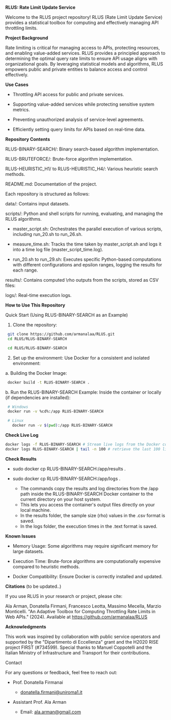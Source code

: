 **RLUS: Rate Limit Update Service**

Welcome to the RLUS project repository! RLUS (Rate Limit Update Service) provides a statistical toolbox for computing and effectively managing API throttling limits. 

**Project Background**

Rate limiting is critical for managing access to APIs, protecting resources, and enabling value-added services. RLUS provides a principled approach to determining the optimal query rate limits to ensure API usage aligns with organizational goals. By leveraging statistical models and algorithms, RLUS empowers public and private entities to balance access and control effectively.

**Use Cases**

- Throttling API access for public and private services.

- Supporting value-added services while protecting sensitive system metrics.

- Preventing unauthorized analysis of service-level agreements.

- Efficiently setting query limits for APIs based on real-time data.

**Repository Contents**

RLUS-BINARY-SEARCH/: Binary search-based algorithm implementation.

RLUS-BRUTEFORCE/: Brute-force algorithm implementation.

RLUS-HEURISTIC_H1/ to RLUS-HEURISTIC_H4/: Various heuristic search methods.

README.md: Documentation of the project.


Each repository is structured as follows:

data/: Contains input datasets.

scripts/: Python and shell scripts for running, evaluating, and managing the RLUS algorithms.

- master_script.sh: Orchestrates the parallel execution of various scripts, including run_20.sh to run_26.sh.

- measure_time.sh: Tracks the time taken by master_script.sh and logs it into a time log file (master_script_time.log).

- run_20.sh to run_29.sh: Executes specific Python-based computations with different configurations and epsilon ranges, logging the results for each range.

results/: Contains computed \rho outputs from the scripts, stored as CSV files:

logs/: Real-time execution logs.

**How to Use This Repository**

Quick Start (Using RLUS-BINARY-SEARCH as an Example)

1. Clone the repository:
   
```bash
 git clone https://github.com/armanalaa/RLUS.git
 cd RLUS/RLUS-BINARY-SEARCH
```

```bash
 cd RLUS/RLUS-BINARY-SEARCH
```

2. Set up the environment: Use Docker for a consistent and isolated environment:

  a. Building the Docker Image:

   ```bash
    docker build -t RLUS-BINARY-SEARCH .
   ```
    
  b. Run the RLUS-BINARY-SEARCH Example: Inside the container or locally (if dependencies are installed):
    
   ```bash
    # Windows
    docker run -v %cd%:/app RLUS-BINARY-SEARCH
   ```
   ```bash
    # Linux
      docker run -v $(pwd):/app RLUS-BINARY-SEARCH
   ```

**Check Live Log**

```bash
docker logs -f RLUS-BINARY-SEARCH # Stream live logs from the Docker container.
docker logs RLUS-BINARY-SEARCH | tail -n 100 # retrieve the last 100 lines of logs from the RLUS-BINARY-SEARCH Docker container, aiding in monitoring and debugging
```

 
**Check Results**
     
- sudo docker cp RLUS-BINARY-SEARCH:/app/results .
- sudo docker cp RLUS-BINARY-SEARCH:/app/logs .

  - The commands copy the results and log directories from the /app path inside the RLUS-BINARY-SEARCH Docker container to the current directory on your host system.
  - This lets you access the container's output files directly on your local machine.
  - In the results folder, the sample size (rho) values in the .csv format is saved.
  - In the logs folder, the execution times in the .text format is saved.
 
**Known Issues**

- Memory Usage: Some algorithms may require significant memory for large datasets.

- Execution Time: Brute-force algorithms are computationally expensive compared to heuristic methods.

- Docker Compatibility: Ensure Docker is correctly installed and updated.

**Citations** (to be updated..)

If you use RLUS in your research or project, please cite:

Ala Arman, Donatella Firmani, Francesco Leotta, Massimo Mecella, Marzio Monticelli. "An Adaptive Toolbox for Computing Throttling Rate Limits in Web APIs." (2024). Available at https://github.com/armanalaa/RLUS

**Acknowledgments**

This work was inspired by collaboration with public service operators and supported by the "Dipartimento di Eccellenza" grant and the H2020 RISE project FIRST (#734599). Special thanks to Manuel Coppotelli and the Italian Ministry of Infrastructure and Transport for their contributions.

Contact

For any questions or feedback, feel free to reach out:

- Prof. Donatella Firmanai

  - donatella.firmani@uniroma1.it 

- Assistant Prof. Ala Arman

  - Email: ala.arman@gmail.com

